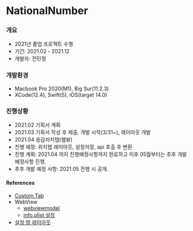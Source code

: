 # NationalNumber


### 개요
- 2021년 졸업 프로젝트 수행
- 기간: 2021.02 - 2021.12
- 개발자: 전민정


### 개발환경
- Macbook Pro 2020(M1), Big Sur(11.2.3)
- XCode(12.4), Swift(5), iOS(target 14.0)


### 진행상황
- 2021.02 기획서 계획
- 2021.03 기획서 작성 후 제출, 개발 시작(3/31~), 레이아웃 개발
- 2021.04 응급처치탭(웹뷰) 
- 진행 예정: 위치탭 레이아웃, 설정저장, api 호출 후 변환
- 진행 계획: 2021.04 까지 진행예정사항까지 완료하고 이후 05월부터는 추후 개발예정사항 진행.
- 추후 개발 예정 사항: 2021.05 진행 시 공개.


#### References
- [Custom Tab](https://blckbirds.com/post/custom-tab-bar-in-swiftui/)
- WebView 
  - [webviewmodel](https://velog.io/@altmshfkgudtjr/SwiftUI%EC%97%90%EC%84%9C-WebView%EB%A5%BC-%EC%82%AC%EC%9A%A9%ED%95%B4%EB%B3%B4%EC%9E%90)
  - [info.plist 설정](https://stackoverflow.com/questions/32631184/the-resource-could-not-be-loaded-because-the-app-transport-security-policy-requi/58261620)
- [설정 탭 레이아웃](https://medium.com/harrythegreat/swiftui-%ED%8A%9C%ED%86%A0%EB%A6%AC%EC%96%BC-%EC%A0%84%EC%B2%B4%EB%A6%AC%EC%8A%A4%ED%8A%B8-f0f2b949743b)
